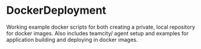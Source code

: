 # DockerDeployment
Working example docker scripts for both creating a private, local repository for docker images. Also includes teamcity/ agent setup and examples for application building and deploying in docker images.
